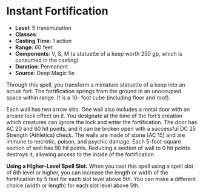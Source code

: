 # Instant Fortification

- **Level**: 5 transmutation
- **Classes**: 
- **Casting Time**: 1 action
- **Range**: 60 feet
- **Components**: V, S, M (a statuette of a keep worth 250 gp, which is consumed in the casting)
- **Duration**: Permanent
- **Source**: Deep Magic 5e

Through this spell, you transform a miniature statuette of a keep into an actual fort. The fortification springs from the ground in an unoccupied space within range. It is a 10- foot cube (including floor and roof).

Each wall has two arrow slits. One wall also includes a metal door with an arcane lock effect on it. You designate at the time of the fort’s creation which creatures can ignore the lock and enter the fortification. The door has AC 20 and 60 hit points, and it can be broken open with a successful DC 25 Strength (Athletics) check. The walls are made of stone (AC 15) and are immune to necrotic, poison, and psychic damage. Each 5-foot-square section of wall has 90 hit points. Reducing a section of wall to 0 hit points destroys it, allowing access to the inside of the fortification.

**Using a Higher-Level Spell Slot.** When you cast this spell using a spell slot of 6th level or higher, you can increase the length or width of the fortification by 5 feet for each slot level above 5th. You can make a different choice (width or length) for each slot level above 5th.

